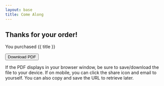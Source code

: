 ```yaml
---
layout: base
title: Come Along
---
```



<div class="big-card">


## Thanks for your order!

You purchased {{ title }} 

<div class="buttons-centered">
<a href="/pdfs/come-along.pdf">

<button class="round-button2">Download PDF</button></a>

If the PDF displays in your browser window, be sure to save/download the file to your device. If on mobile, you can click the share icon and email to yourself. You can also copy and save the URL to retrieve later.

</div>
</div>
